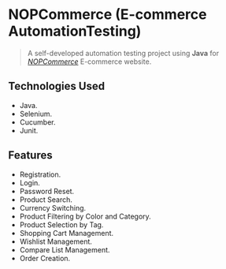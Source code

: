 # NOPCommerce (E-commerce AutomationTesting)

> A self-developed automation testing project using **Java** for [_NOPCommerce_](https://demo.nopcommerce.com/) E-commerce website.

## Technologies Used

- Java.
- Selenium.
- Cucumber.
- Junit.

## Features

- Registration.
- Login.
- Password Reset.
- Product Search.
- Currency Switching.
- Product Filtering by Color and Category.
- Product Selection by Tag.
- Shopping Cart Management.
- Wishlist Management.
- Compare List Management.
- Order Creation.
